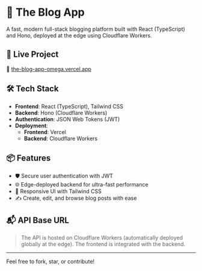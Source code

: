 # 📝 The Blog App

A fast, modern full-stack blogging platform built with React (TypeScript) and Hono, deployed at the edge using Cloudflare Workers.

## 🚀 Live Project

🔗 [the-blog-app-omega.vercel.app](https://the-blog-app-omega.vercel.app/)

## 🛠️ Tech Stack

- **Frontend**: React (TypeScript), Tailwind CSS
- **Backend**: Hono (Cloudflare Workers)
- **Authentication**: JSON Web Tokens (JWT)
- **Deployment**:
  - **Frontend**: Vercel
  - **Backend**: Cloudflare Workers

## 📦 Features

- 🛡️ Secure user authentication with JWT
- 🌐 Edge-deployed backend for ultra-fast performance
- 📱 Responsive UI with Tailwind CSS
- ✍️ Create, edit, and browse blog posts with ease

## 📬 API Base URL

> The API is hosted on Cloudflare Workers (automatically deployed globally at the edge). The frontend is integrated with the backend.

---

Feel free to fork, star, or contribute!

